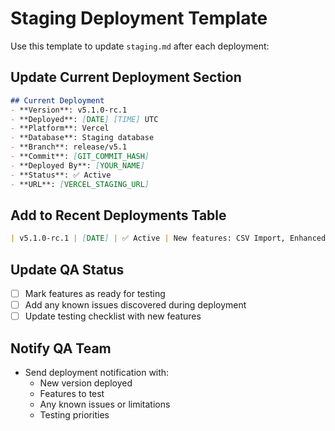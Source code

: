 # Staging Deployment Template

Use this template to update `staging.md` after each deployment:

## Update Current Deployment Section
```markdown
## Current Deployment
- **Version**: v5.1.0-rc.1
- **Deployed**: [DATE] [TIME] UTC
- **Platform**: Vercel
- **Database**: Staging database
- **Branch**: release/v5.1
- **Commit**: [GIT_COMMIT_HASH]
- **Deployed By**: [YOUR_NAME]
- **Status**: ✅ Active
- **URL**: [VERCEL_STAGING_URL]
```

## Add to Recent Deployments Table
```markdown
| v5.1.0-rc.1 | [DATE] | ✅ Active | New features: CSV Import, Enhanced Transactions |
```

## Update QA Status
- [ ] Mark features as ready for testing
- [ ] Add any known issues discovered during deployment
- [ ] Update testing checklist with new features

## Notify QA Team
- Send deployment notification with:
  - New version deployed
  - Features to test
  - Any known issues or limitations
  - Testing priorities
